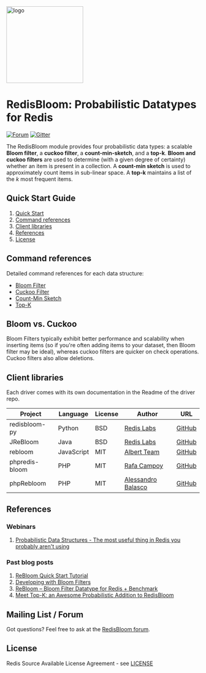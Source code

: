 <img src="images/logo.svg" alt="logo" width="200"/>

# RedisBloom: Probabilistic Datatypes for Redis
[![Forum](https://img.shields.io/badge/Forum-RedisBloom-blue)](https://forum.redislabs.com/c/modules/redisbloom)
[![Gitter](https://badges.gitter.im/RedisLabs/RedisBloom.svg)](https://gitter.im/RedisLabs/RedisBloom?utm_source=badge&utm_medium=badge&utm_campaign=pr-badge)

The RedisBloom module provides four probabilistic data types: a scalable **Bloom filter**, a **cuckoo filter**, a **count-min-sketch**, and a **top-k**.
**Bloom and cuckoo filters** are used to determine (with a given degree of certainty) whether an item is present in a collection. A **count-min sketch** is used to approximately count items in sub-linear space. A **top-k** maintains a list of the _k_ most frequent items.

## Quick Start Guide
1. [Quick Start](Quick_Start.md)
1. [Command references](#command-references)
1. [Client libraries](#client-libraries)
1. [References](#references)
1. [License](#license)

## Command references
Detailed command references for each data structure:

* [Bloom Filter](Bloom_Commands.md)
* [Cuckoo Filter](Cuckoo_Commands.md)
* [Count-Min Sketch](CountMinSketch_Commands.md)
* [Top-K](TopK_Commands.md)

## Bloom vs. Cuckoo
Bloom Filters typically exhibit better performance and scalability when inserting
items (so if you're often adding items to your dataset, then Bloom filter may be ideal),
whereas cuckoo filters are quicker on check operations. Cuckoo filters also allow deletions.

## Client libraries
Each driver comes with its own documentation in the Readme of the driver repo.

| Project | Language | License | Author | URL |
| ------- | -------- | ------- | ------ | --- |
| redisbloom-py | Python | BSD | [Redis Labs](https://redislabs.com) | [GitHub](https://github.com/RedisBloom/redisbloom-py) |
| JReBloom | Java | BSD | [Redis Labs](https://redislabs.com) | [GitHub](https://github.com/RedisBloom/JReBloom) |
| rebloom | JavaScript | MIT | [Albert Team](https://cvitae.now.sh/) | [GitHub](https://github.com/albert-team/rebloom) |
| phpredis-bloom | PHP | MIT | [Rafa Campoy](https://github.com/averias) | [GitHub](https://github.com/averias/phpredis-bloom) |
| phpRebloom | PHP | MIT | [Alessandro Balasco](https://github.com/palicao) | [GitHub](https://github.com/palicao/phpRebloom) |


## References
### Webinars
1. [Probabilistic Data Structures - The most useful thing in Redis you probably aren't using](https://youtu.be/dq-0xagF7v8?t=102)

### Past blog posts
1. [ReBloom Quick Start Tutorial](https://docs.redislabs.com/latest/modules/redisbloom/redisbloom-quickstart/)
1. [Developing with Bloom Filters](https://docs.redislabs.com/latest/modules/redisbloom/)
1. [ReBloom – Bloom Filter Datatype for Redis + Benchmark](https://redislabs.com/blog/rebloom-bloom-filter-datatype-redis/)
1. [Meet Top-K: an Awesome Probabilistic Addition to RedisBloom](https://redislabs.com/blog/meet-top-k-awesome-probabilistic-addition-redisbloom/)

## Mailing List / Forum
Got questions? Feel free to ask at the [RedisBloom forum](https://forum.redislabs.com/c/modules/redisbloom).

## License
Redis Source Available License Agreement - see [LICENSE](https://raw.githubusercontent.com/RedisBloom/RedisBloom/master/LICENSE)
